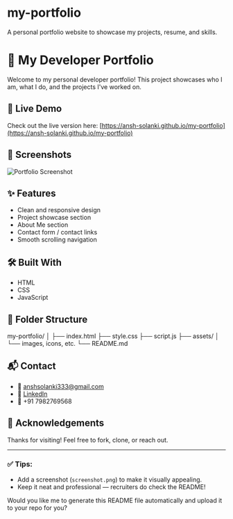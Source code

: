 # my-portfolio
A personal portfolio website to showcase my projects, resume, and skills.
# 💼 My Developer Portfolio

Welcome to my personal developer portfolio! This project showcases who I am, what I do, and the projects I've worked on.

## 🚀 Live Demo

Check out the live version here: [https://ansh-solanki.github.io/my-portfolio](https://ansh-solanki.github.io/my-portfolio)

## 📸 Screenshots

![Portfolio Screenshot](/screenshots/home.png) <!-- Upload a screenshot image and change the name if needed -->

## ✨ Features

- Clean and responsive design
- Project showcase section
- About Me section
- Contact form / contact links
- Smooth scrolling navigation

## 🛠️ Built With

- HTML
- CSS
- JavaScript

## 📁 Folder Structure
my-portfolio/
│
├── index.html
├── style.css
├── script.js
├── assets/
│ └── images, icons, etc.
└── README.md


## 📬 Contact

- 📧 anshsolanki333@gmail.com
- 💼 [LinkedIn](https://www.linkedin.com/in/ansh-solanki-762282300)
- 📱 +91 7982769568

## 🙌 Acknowledgements

Thanks for visiting! Feel free to fork, clone, or reach out.

---

### ✅ Tips:
- Add a screenshot (`screenshot.png`) to make it visually appealing.
- Keep it neat and professional — recruiters do check the README!

Would you like me to generate this README file automatically and upload it to your repo for you?

